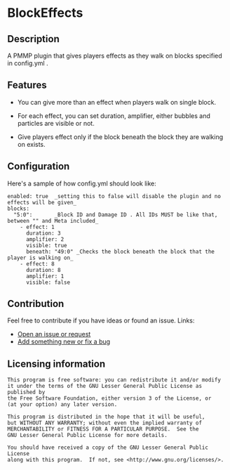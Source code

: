 # BlockEffects

## Description
A PMMP plugin that gives players effects as they walk on blocks specified in config.yml .

## Features
- You can give more than an effect when players walk on single block.

- For each effect, you can set duration, amplifier, either bubbles and particles are visible or not.

- Give players effect only if the block beneath the block they are walking on exists.

## Configuration

Here's a sample of how config.yml should look like:

    enabled: true  _setting this to false will disable the plugin and no effects will be given_
    blocks:
      "5:0":       _Block ID and Damage ID . All IDs MUST be like that, between "" and Meta included_
        - effect: 1
          duration: 3
          amplifier: 2
          visible: true
          beneath: "49:0" _Checks the block beneath the block that the player is walking on_
        - effect: 8
          duration: 8
          amplifier: 1
          visible: false

## Contribution

Feel free to contribute if you have ideas or found an issue. Links:

- [Open an issue or request](https://github.com/killer549/BlockEffects/issues)
- [Add something new or fix a bug](https://github.com/killer549/BlockEffects/pulls)

## Licensing information
	This program is free software: you can redistribute it and/or modify
	it under the terms of the GNU Lesser General Public License as published by
	the Free Software Foundation, either version 3 of the License, or
	(at your option) any later version.

	This program is distributed in the hope that it will be useful,
	but WITHOUT ANY WARRANTY; without even the implied warranty of
	MERCHANTABILITY or FITNESS FOR A PARTICULAR PURPOSE.  See the
	GNU Lesser General Public License for more details.

	You should have received a copy of the GNU Lesser General Public License
	along with this program.  If not, see <http://www.gnu.org/licenses/>.
	
